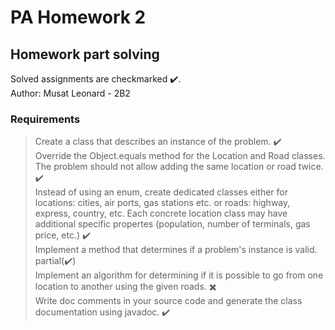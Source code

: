 # PA Homework 2
## Homework part solving 

Solved assignments are checkmarked ✔️.<br />
Author: Musat Leonard - 2B2

### Requirements

> Create a class that describes an instance of the problem. ✔️ <br />
> Override the Object.equals method for the Location and Road classes. The problem should not allow adding the same location or road twice. ✔️ <br />
> Instead of using an enum, create dedicated classes either for locations: cities, air ports, gas stations etc. or roads: highway, express, country, etc. Each concrete location class may have additional specific propertes (population, number of terminals, gas price, etc.) ✔️ <br />
> Implement a method that determines if a problem's instance is valid. partial(✔️) <br />
> Implement an algorithm for determining if it is possible to go from one location to another using the given roads. ✖️ <br />
> Write doc comments in your source code and generate the class documentation using javadoc. ✔️ <br />
